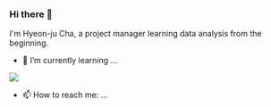### Hi there 👋

I'm Hyeon-ju Cha, a project manager learning data analysis from the beginning.

- 🌱 I’m currently learning ...
 <img src="https://img.shields.io/badge/Python-3776AB?style=for-the-badge&logo=Python&logoColor=white">

- 📫 How to reach me: ...
 
